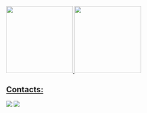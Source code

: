  <div>
<a href="https://github.com/bulverismo">
<img loading="lazy" height="180em" src="https://github-readme-stats.vercel.app/api/top-langs/?username=bulverismo&layout=compact&langs_count=7&theme=dracula"/>
<img loading="lazy" height="180em" src="https://github-readme-stats.vercel.app/api?username=bulverismo&show_icons=true&theme=dracula&include_all_commits=true&count_private=true"/>
</div>

## Contacts:

<div> 
</a>
<a href = "mailto:contato.bulverismo@gmail.com"> <img src="https://img.shields.io/badge/-Gmail-%23333?style=for-the-badge&logo=gmail&logoColor=white" target="_blank"></a>
<a href="https://www.linkedin.com/in/joseamericolf/" target="_blank"><img src="https://img.shields.io/badge/-LinkedIn-%230077B5?style=for-the-badge&logo=linkedin&logoColor=white"  target="_blank"></a> 

</div>&nbsp;&nbsp;
 
